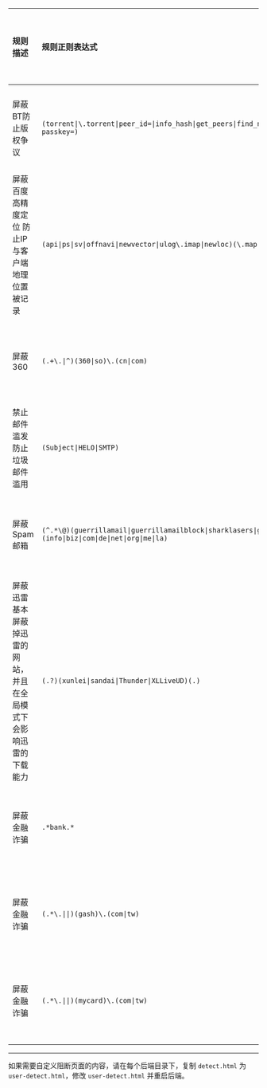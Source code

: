 |规则描述|规则正则表达式|规则匹配类型|
|:---|:---|:---|
|屏蔽BT防止版权争议| `(torrent\|\.torrent\|peer_id=\|info_hash\|get_peers\|find_node\|BitTorrent\|announce_peer\|announce\.php\?passkey=)` |数据包明文匹配|
|屏蔽百度高精度定位 防止IP与客户端地理位置被记录| `(api\|ps\|sv\|offnavi\|newvector\|ulog\.imap\|newloc)(\.map\|)\.(baidu\|n\.shifen)\.com`|数据包明文匹配|
|屏蔽360|`(.+\.\|^)(360\|so)\.(cn\|com)`|数据包明文匹配|
|禁止邮件滥发 防止垃圾邮件滥用|`(Subject\|HELO\|SMTP)`|数据包明文匹配|
|屏蔽Spam邮箱|`(^.*\@)(guerrillamail\|guerrillamailblock\|sharklasers\|grr\|pokemail\|spam4\|bccto\|chacuo\|027168)\.(info\|biz\|com\|de\|net\|org\|me\|la)`|数据包明文匹配|
|屏蔽迅雷 基本屏蔽掉迅雷的网站，并且在全局模式下会影响迅雷的下载能力|`(.?)(xunlei\|sandai\|Thunder\|XLLiveUD)(.)`|数据包明文匹配|
|屏蔽金融诈骗|`.*bank.*`|数据包明文匹配|
|屏蔽金融诈骗|`(.*\.\|\|)(gash)\.(com\|tw)`|数据包明文匹配|
|屏蔽金融诈骗|`(.*\.\|\|)(mycard)\.(com\|tw)`|数据包明文匹配|

----

如果需要自定义阻断页面的内容，请在每个后端目录下，复制 `detect.html` 为 `user-detect.html`，修改 `user-detect.html` 并重启后端。
